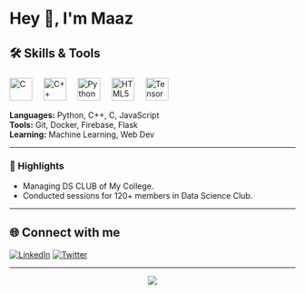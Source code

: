 <h1 align="left">Hey 👋, I'm Maaz</h1>

###

<h2 align="left">🛠️ Skills & Tools</h2>

###

<div align="left">
  <img src="https://cdn.jsdelivr.net/gh/devicons/devicon/icons/c/c-original.svg" height="40" alt="C" />
  <img width="12" />
  <img src="https://cdn.jsdelivr.net/gh/devicons/devicon/icons/cplusplus/cplusplus-original.svg" height="40" alt="C++" />
  <img width="12" />
  <img src="https://cdn.jsdelivr.net/gh/devicons/devicon/icons/python/python-original.svg" height="40" alt="Python" />
  <img width="12" />
  <img src="https://cdn.jsdelivr.net/gh/devicons/devicon/icons/html5/html5-original.svg" height="40" alt="HTML5" />
  <img width="12" />
  <img src="https://cdn.jsdelivr.net/gh/devicons/devicon/icons/tensorflow/tensorflow-original.svg" height="40" alt="TensorFlow" />
</div>

**Languages:** Python, C++, C, JavaScript  
**Tools:** Git, Docker, Firebase, Flask  
**Learning:** Machine Learning, Web Dev  

---

### 📌 Highlights  

- Managing DS CLUB of My College.  
- Conducted sessions for 120+ members in Data Science Club.  

---

<h2 align="left">🌐 Connect with me</h2>

[![LinkedIn](https://raw.githubusercontent.com/maurodesouza/profile-readme-generator/master/src/assets/icons/social/linkedin/default.svg)](https://www.linkedin.com/in/abu-maaz-/)
[![Twitter](https://raw.githubusercontent.com/maurodesouza/profile-readme-generator/master/src/assets/icons/social/twitter/default.svg)](https://x.com/SomewhereLosttt)

---

<div align="center">
  <img src="https://profile-counter.glitch.me/somewherelostt/count.svg?"  />
</div>
